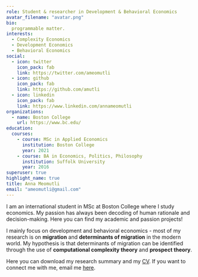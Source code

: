 ```yaml
---
role: Student & researcher in Development & Behavioral Economics
avatar_filename: "avatar.png"
bio: 
  programmable matter.
interests:
  - Complexity Economics
  - Development Economics
  - Behavioral Economics
social:
  - icon: twitter
    icon_pack: fab
    link: https://twitter.com/ameomutli
  - icon: github
    icon_pack: fab
    link: https://github.com/amutli
  - icon: linkedin
    icon_pack: fab
    link: https://www.linkedin.com/annameomutli
organizations:
  - name: Boston College
    url: https://www.bc.edu/
education:
  courses:
    - course: MSc in Applied Economics
      institution: Boston College
      year: 2021
    - course: BA in Economics, Politics, Philosophy
      institution: Suffolk University
      year: 2016
superuser: true
highlight_name: true
title: Anna Meomutli
email: "ameomutli@gmail.com"
---
```

I am an international student in MSc at Boston College where I study economics. My passion has always been decoding of human rationale and decision-making. Here you can find my academic and passion projects! 

I mainly focus on development and behavioral economics - most of my research is on **migration** and **determinants of migration** in the modern world. My hypothesis is that determinants of migration can be identified through the use of **computational complexity theory** and **prospect theory**.

Here you can download my research summary and my [CV](https://drive.google.com/file/d/1PbXFJ-Zt9QZGrKxRLro6zkgLmxeTX0pt/view?usp=sharing). If you want to connect me with me, email me [here](mailto:ameomutli@gmail.com).

